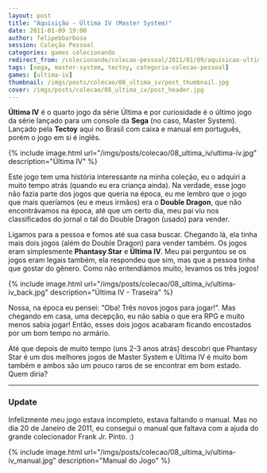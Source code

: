 ```yaml
---
layout: post
title: "Aquisição - Última IV (Master System)"
date: 2011-01-09 19:00
author: felipebbarbosa
session: Coleção Pessoal
categories: games colecionando
redirect_from: /colecionando/colecao-pessoal/2011/01/09/aquisicao-ultima-iv.html
tags: [sega, master-system, tectoy, categoria-colecao-pessoal]
games: [ultima-iv]
thumbnail: /imgs/posts/colecao/08_ultima_iv/post_thumbnail.jpg
cover: /imgs/posts/colecao/08_ultima_iv/post_header.jpg
---
```


**Última IV** é o quarto jogo da série Última e por curiosidade é o último jogo da série lançado para um console da **Sega** (no caso, Master System). Lançado pela **Tectoy** aqui no Brasil com caixa e manual em português, porém o jogo em si é inglês.

<!--more-->

{% include image.html
    url="/imgs/posts/colecao/08_ultima_iv/ultima-iv.jpg"
    description="Última IV" %}

Este jogo tem uma história interessante na minha coleção, eu o adquiri a muito tempo atrás (quando eu era criança ainda). Na verdade, esse jogo não fazia parte dos jogos que queria na época, eu me lembro que o jogo que mais queríamos (eu e meus irmãos) era o **Double Dragon**, que não encontrávamos na época, até que um certo dia, meu pai viu nos classificados do jornal o tal do Double Dragon (usado) para vender.

Ligamos para a pessoa e fomos até sua casa buscar. Chegando lá, ela tinha mais dois jogos (além do Double Dragon) para vender também. Os jogos eram simplesmente **Phantasy Star** e **Última IV**. Meu pai perguntou se os jogos eram legais também, ela respondeu que sim, mas que a pessoa tinha que gostar do gênero. Como não entendiámos muito, levamos os três jogos!

{% include image.html
    url="/imgs/posts/colecao/08_ultima_iv/ultima-iv_back.jpg"
    description="Última IV - Traseira" %}

Nossa, na época eu pensei: "Oba! Três novos jogos para jogar!". Mas chegando em casa, uma decepção, eu não sabia o que era RPG e muito menos sabia jogar! Então, esses dois jogos acabaram ficando encostados por um bom tempo no armário.

Até que depois de muito tempo (uns 2-3 anos atrás) descobri que Phantasy Star é um dos melhores jogos de Master System e Última IV é muito bom também e ambos são um pouco raros de se encontrar em bom estado. Quem diria?

---

### Update

Infelizmente meu jogo estava incompleto, estava faltando o manual. Mas no dia 20 de Janeiro de 2011, eu consegui o manual que faltava com a ajuda do grande colecionador Frank Jr. Pinto. :)

{% include image.html
    url="/imgs/posts/colecao/08_ultima_iv/ultima-iv_manual.jpg"
    description="Manual do Jogo" %}
